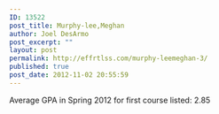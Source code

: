 ```yaml
---
ID: 13522
post_title: Murphy-lee,Meghan
author: Joel DesArmo
post_excerpt: ""
layout: post
permalink: http://effrtlss.com/murphy-leemeghan-3/
published: true
post_date: 2012-11-02 20:55:59
---
```

<p>Average GPA in Spring 2012 for first course listed: 2.85</p>